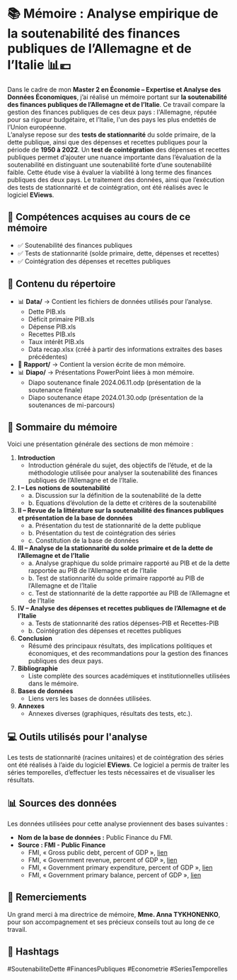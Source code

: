 # 📚 Mémoire : Analyse empirique de la soutenabilité des finances publiques de l’Allemagne et de l’Italie 📊💶

Dans le cadre de mon **Master 2 en Économie – Expertise et Analyse des Données Économiques**, j’ai réalisé un mémoire portant sur **la soutenabilité des finances publiques de l’Allemagne et de l’Italie**. Ce travail compare la gestion des finances publiques de ces deux pays : l'Allemagne, réputée pour sa rigueur budgétaire, et l’Italie, l'un des pays les plus endettés de l’Union européenne.  
L’analyse repose sur des **tests de stationnarité** du solde primaire, de la dette publique, ainsi que des dépenses et recettes publiques pour la période de **1950 à 2022**. Un **test de cointégration** des dépenses et recettes publiques permet d’ajouter une nuance importante dans l’évaluation de la soutenabilité en distinguant une soutenabilité forte d’une soutenabilité faible. Cette étude vise à évaluer la viabilité à long terme des finances publiques des deux pays. Le traitement des données, ainsi que l’exécution des tests de stationnarité et de cointégration, ont été réalisés avec le logiciel **EViews**.


## 📌 Compétences acquises au cours de ce mémoire
- ✅ Soutenabilité des finances publiques  
- ✅ Tests de stationnarité (solde primaire, dette, dépenses et recettes)  
- ✅ Cointégration des dépenses et recettes publiques

## 📂 Contenu du répertoire
- 📊 **Data/** → Contient les fichiers de données utilisés pour l’analyse.  
    - Dette PIB.xls  
    - Déficit primaire PIB.xls  
    - Dépense PIB.xls  
    - Recettes PIB.xls  
    - Taux intérêt PIB.xls  
    - Data recap.xlsx (créé à partir des informations extraites des bases précédentes)  
- 📑 **Rapport/** → Contient la version écrite de mon mémoire.  
- 📊 **Diapo/** → Présentations PowerPoint liées à mon mémoire.  
    - Diapo soutenance finale 2024.06.11.odp (présentation de la soutenance finale)  
    - Diapo soutenance étape 2024.01.30.odp (présentation de la soutenances de mi-parcours)

## 📑 **Sommaire du mémoire**
Voici une présentation générale des sections de mon mémoire :  
1. **Introduction**  
    - Introduction générale du sujet, des objectifs de l’étude, et de la méthodologie utilisée pour analyser la soutenabilité des finances publiques de l’Allemagne et de l’Italie.  
2. **I – Les notions de soutenabilité**  
    - a. Discussion sur la définition de la soutenabilité de la dette  
    - b. Equations d’évolution de la dette et critères de la soutenabilité  
3. **II – Revue de la littérature sur la soutenabilité des finances publiques et présentation de la base de données**  
    - a. Présentation du test de stationnarité de la dette publique  
    - b. Présentation du test de cointégration des séries  
    - c. Constitution de la base de données  
4. **III – Analyse de la stationnarité du solde primaire et de la dette de l’Allemagne et de l’Italie**  
    - a. Analyse graphique du solde primaire rapporté au PIB et de la dette rapportée au PIB de l’Allemagne et de l’Italie  
    - b. Test de stationnarité du solde primaire rapporté au PIB de l’Allemagne et de l’Italie  
    - c. Test de stationnarité de la dette rapportée au PIB de l’Allemagne et de l’Italie  
5. **IV – Analyse des dépenses et recettes publiques de l’Allemagne et de l’Italie**  
    - a. Tests de stationnarité des ratios dépenses-PIB et Recettes-PIB  
    - b. Cointégration des dépenses et recettes publiques  
6. **Conclusion**  
    - Résumé des principaux résultats, des implications politiques et économiques, et des recommandations pour la gestion des finances publiques des deux pays.  
7. **Bibliographie**  
    - Liste complète des sources académiques et institutionnelles utilisées dans le mémoire.  
8. **Bases de données**  
    - Liens vers les bases de données utilisées.  
9. **Annexes**  
    - Annexes diverses (graphiques, résultats des tests, etc.).
  
## 💻 **Outils utilisés pour l'analyse**  
Les tests de stationnarité (racines unitaires) et de cointégration des séries ont été réalisés à l’aide du logiciel **EViews**. Ce logiciel a permis de traiter les séries temporelles, d’effectuer les tests nécessaires et de visualiser les résultats.
 
## 📊 Sources des données
Les données utilisées pour cette analyse proviennent des bases suivantes :  
- **Nom de la base de données :** Public Finance du FMI.  
- **Source : FMI - Public Finance**  
    - FMI, « Gross public debt, percent of GDP », [lien](https://www.imf.org/external/datamapper/d@FPP/USA/FRA/JPN/GBR/SWE/ESP/ITA/ZAF/IND)  
    - FMI, « Government revenue, percent of GDP », [lien](https://www.imf.org/external/datamapper/rev@FPP/USA/FRA/JPN/GBR/SWE/ESP/ITA/ZAF/IND)  
    - FMI, « Government primary expenditure, percent of GDP », [lien](https://www.imf.org/external/datamapper/prim_exp@FPP/USA/FRA/JPN/GBR/SWE/ESP/ITA/ZAF/IND)  
    - FMI, « Government primary balance, percent of GDP », [lien](https://www.imf.org/external/datamapper/pb@FPP/USA/FRA/JPN/GBR/SWE/ESP/ITA/ZAF/IND)

## 🙏 **Remerciements**  
Un grand merci à ma directrice de mémoire, **Mme. Anna TYKHONENKO**, pour son accompagnement et ses précieux conseils tout au long de ce travail.

## 🔖 **Hashtags**  
#SoutenabiliteDette #FinancesPubliques #Econometrie #SeriesTemporelles

